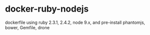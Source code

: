 # docker-ruby-nodejs
dockerfile using ruby 2.3.1, 2.4.2,  node 9.x, and pre-install phantomjs, bower, Gemfile, drone

